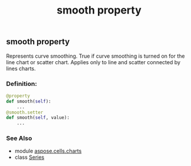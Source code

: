 ﻿---
title: smooth property
second_title: Aspose.Cells for Python via .NET API References
description: 
type: docs
weight: 440
url: /aspose.cells.charts/series/smooth/
is_root: false
---

## smooth property


Represents curve smoothing. 
True if curve smoothing is turned on for the line chart or scatter chart.
Applies only to line and scatter connected by lines charts.
### Definition:
```python
@property
def smooth(self):
    ...
@smooth.setter
def smooth(self, value):
    ...
```

### See Also
* module [aspose.cells.charts](../../)
* class [Series](/cells/python-net/aspose.cells.charts/series)
